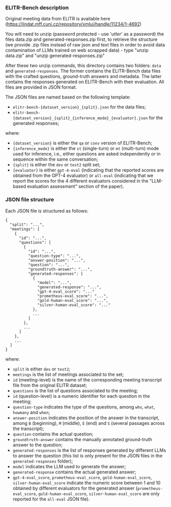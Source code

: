 ### ELITR-Bench description

Original meeting data from ELITR is available here (https://lindat.mff.cuni.cz/repository/xmlui/handle/11234/1-4692) 

You will need to unzip (password protected - use '_utter_' as a password) the files data.zip and generated-responses.zip first, to retrieve the structure (we provide .zip files instead of raw json and text files in order to avoid data contamination of LLMs trained on web scrapped data) - type "unzip data.zip" and "unzip generated-responses.zip"

After these two unzip commands, this directory contains two folders: `data` and `generated-responses`. The former contains the ELITR-Bench data files with the crafted questions, ground-truth answers and metadata. The latter contains the responses generated on ELITR-Bench with their evaluation. All files are provided in JSON format.

The JSON files are named based on the following template:

- `elitr-bench-{dataset_version}_{split}.json` for the data files;
- `elitr-bench-{dataset_version}_{split}_{inference_mode}_{evaluator}.json` for the generated responses;

where:

- `{dataset_version}` is either the `qa` or `conv` version of ELITR-Bench;
- `{inference_mode}` is either the `st` (single-turn) or `mt` (multi-turn) mode used for inference, i.e., either questions are asked independently or in sequence within the same conversation;
- `{split}` is either the `dev` or `test2` split set;
- `{evaluator}` is either `gpt-4-eval` (indicating that the reported scores are obtained from the GPT-4 evaluator) or `all-eval` (indicating that we report the scores for the 4 different evaluators considered in the "LLM-based evaluation assessment" section of the paper).

### JSON file structure 

Each JSON file is structured as follows:

	{
	  "split": "...",
	  "meetings": [
	    {
	      "id": "...",
	      "questions": [
	        {
	          "id": "...",
	          "question-type": "...",
	          "answer-position": "...",
	          "question": "...",
	          "groundtruth-answer": "...",
	          "generated-responses": [
	            {
	              "model": "...",
	              "generated-response": "...",
	              "gpt-4-eval_score": "..."
	              "prometheus-eval_score": "...",
	              "gold-human-eval_score": "...",
	              "silver-human-eval_score": "..."
	            },
	            ...
	          ]
	        },
	        ...
	      ]
	    },
	    ...
	  ]
	}
	
where:

- `split` is either `dev` or `test2`;
- `meetings` is the list of meetings associated to the set;
- `id` (meeting-level) is the name of the corresponding meeting transcript file from the original ELITR dataset;
- `questions` is the list of questions associated to the meeting;
- `id` (question-level) is a numeric identifier for each question in the meeting;
- `question-type` indicates the type of the questions, among `who`, `what`, `howmany` and `when`;
- `answer-position` indicates the position of the answer in the transcript, among `B` (beginning), `M` (middle), `E` (end) and `S` (several passages across the transcript);
- `question` contains the actual question;
- `groundtruth-answer` contains the manually annotated ground-truth answer to the question;
- `generated-responses` is the list of responses generated by different LLMs to answer the question (this list is only present for the JSON files in the `generated-responses` folder);
- `model` indicates the LLM used to generate the answer;
- `generated-response` contains the actual generated answer;
- `gpt-4-eval_score`, `prometheus-eval_score`, `gold-human-eval_score`, `silver-human-eval_score` indicate the numeric score between 1 and 10 obtained by different evaluators for the generated answer (`prometheus-eval_score`, `gold-human-eval_score`, `silver-human-eval_score` are only reported for the `all-eval` JSON file).
